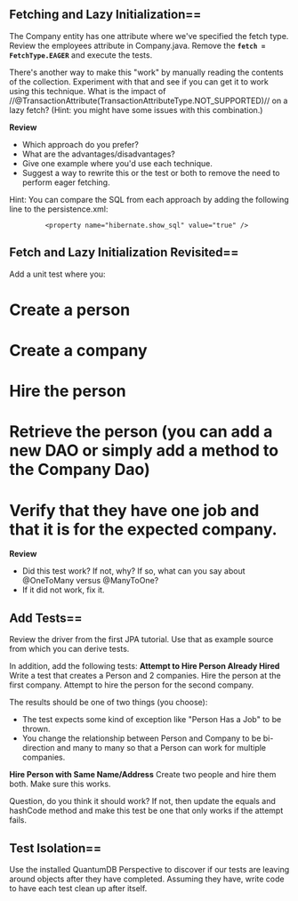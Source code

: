 ## Fetching and Lazy Initialization==
The Company entity has one attribute where we've specified the fetch type. Review the employees attribute in Company.java. Remove the **```fetch = FetchType.EAGER```** and execute the tests.  

There's another way to make this "work" by manually reading the contents of the collection. Experiment with that and see if you can get it to work using this technique.  What is the impact of //@TransactionAttribute(TransactionAttributeType.NOT_SUPPORTED)// on a lazy fetch? (Hint: you might have some issues with this combination.)

**Review** 
* Which approach do you prefer?
* What are the advantages/disadvantages?
* Give one example where you'd use each technique.
* Suggest a way to rewrite this or the test or both to remove the need to perform eager fetching.

Hint: You can compare the SQL from each approach by adding the following line to the persistence.xml:

```
         <property name="hibernate.show_sql" value="true" />
```

## Fetch and Lazy Initialization Revisited==
Add a unit test where you:
# Create a person
# Create a company
# Hire the person
# Retrieve the person (you can add a new DAO or simply add a method to the Company Dao)
# Verify that they have one job and that it is for the expected company.
**Review**
* Did this test work? If not, why? If so, what can you say about @OneToMany versus @ManyToOne?
* If it did not work, fix it.

## Add Tests==
Review the driver from the first JPA tutorial. Use that as example source from which you can derive tests.

In addition, add the following tests:
**Attempt to Hire Person Already Hired**
Write a test that creates a Person and 2 companies. Hire the person at the first company. Attempt to hire the person for the second company.

The results should be one of two things (you choose):
* The test expects some kind of exception like "Person Has a Job" to be thrown.
* You change the relationship between Person and Company to be bi-direction and many to many so that a Person can work for multiple companies.

**Hire Person with Same Name/Address**
Create two people and hire them both. Make sure this works.

Question, do you think it should work? If not, then update the equals and hashCode method and make this test be one that only works if the attempt fails.

## Test Isolation==
Use the installed QuantumDB Perspective to discover if our tests are leaving around objects after they have completed. Assuming they have, write code to have each test clean up after itself.
